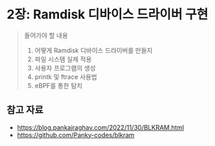 # 2장: Ramdisk 디바이스 드라이버 구현

> 들어가야 할 내용
>
> 1. 어떻게 Ramdisk 디바이스 드라이버를 만들지
> 2. 파일 시스템 실제 적용
> 3. 사용자 프로그램의 생성
> 4. printk 및 ftrace 사용법
> 5. eBPF를 통한 탐치

## 참고 자료

- https://blog.pankajraghav.com/2022/11/30/BLKRAM.html
- https://github.com/Panky-codes/blkram

